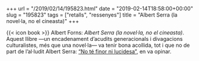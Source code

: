 +++
url = "/2019/02/14/195823.html"
date = "2019-02-14T18:58:00+00:00"
slug = "195823"
tags = ["retalls", "ressenyes"]
title = "Albert Serra (la novel·la, no el cineasta)"
+++

{{< icon book >}} Albert Forns: *Albert Serra (la novel·la, no el cineasta)*. Aquest llibre —un encadenament d’acudits generacionals i divagacions culturalistes, més que una novel·la— va tenir bona acollida, tot i que no de part de l’al·ludit Albert Serra: [“No té finor ni lucidesa”](https://play.ara.cat/Lartista-barrejar-se-realitat-damunt-missio-albert_serra_0_1063693658.html), en va opinar.

